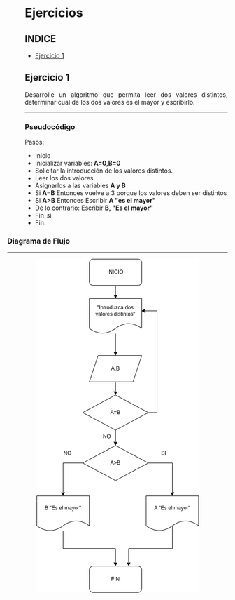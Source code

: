 <dir align ="justify">

# Ejercicios



## INDICE

- [Ejercicio 1](#ejercicio1)


## Ejercicio 1<a name="ejercicio1"></a>


Desarrolle un algoritmo que permita leer dos valores distintos, determinar cual de los dos valores es el mayor y escribirlo.

---

### Pseudocódigo

Pasos:

- Inicio 
-  Inicializar variables: __A=0,B=0__
-  Solicitar la introducción de los valores distintos.
-  Leer los dos valores.
-  Asignarlos a las variables __A y B__
-  Si __A=B__ Entonces vuelve a 3 porque los valores deben ser distintos
-  Si __A>B__ Entonces
   Escribir __A "es el mayor"__
-  De lo contrario: Escribir __B, "Es el mayor"__
-  Fin_si
-  Fin.


</dir>

### Diagrama de Flujo
  ---

<div align="center">
<img src="Images/diagrama1.png"/>
</div>
  
